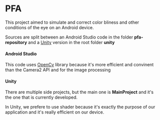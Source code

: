 # PFA



This project aimed to simulate and correct color bliness and other conditions of the eye on an Android device.

Sources are split between an Android Studio code in the folder **pfa-repository** and a [Unity](https://unity3d.com/fr/) version in the root folder **unity**



#### Android Studio

This code uses [OpenCv](https://opencv.org) library because it's more efficient and convinent than the Camera2 API and for the image processing

#### Unity

There are multiple side projects, but the main one is **MainProject** and it's the one that is currently developed.

In Unity, we prefere to use shader because it's exactly the purpose of our application and it's really efficient on our device.